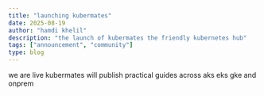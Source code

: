 ```yaml
---
title: "launching kubermates"
date: 2025-08-19
author: "hamdi khelil"
description: "the launch of kubermates the friendly kubernetes hub"
tags: ["announcement", "community"]
type: blog
---
```


we are live
kubermates will publish practical guides across aks eks gke and onprem
